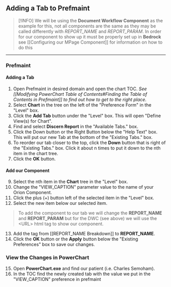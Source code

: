 ## Adding a Tab to Prefmaint
> [!INFO]
We will be using the __Document Workflow Component__ as the example for this, not all components are the same as they may be called differently with *REPORT_NAME* and *REPORT_PARAM*.
>In order for our component to show up it must be properly set up in __Bedrock__ see [[Configuring our MPage Component]] for information on how to do this

---

### Prefmaint

#### Adding a Tab
1. Open Prefmaint in desired domain and open the chart TOC. *See [[Modifying PowerChart Table of Contents#Finding the Table of Contents in Prefmaint]] to find out how to get to the right place.*
2. Select __Chart__ in the tree on the left of the "Preference Form" in the "Level" box.
3. Click the __Add Tab__ button under the "Level" box. This will open "Define View(s) for Chart".
4. Find and select __Discern Report__ in the "Available Tabs." box.
5. Click the Down button or the Right Button below the "Help Text" box. This will put our new Tab at the bottom of the "Existing Tabs." box. 
6. To reorder our tab closer to the top, click the __Down__ button that is right of the "Existing Tabs." box. Click it about n times to put it down to the nth item in the chart tree.
7. Click the __OK__ button.

#### Add our Component
9. Select the nth item in the __Chart__ tree in the "Level" box.
10. Change the "VIEW_CAPTION" parameter value to the name of your Orion Component.
11. Click the plus (+) button left of the selected item in the "Level" box.
12. Select the new item below our selected item.
> To add the component to our tab we will change the **REPORT_NAME** and **REPORT_PARAM** but for the DWC (see above) we will use the \<URL\> html tag to show our component.
13. Add the tag from [[REPORT_NAME Breakdown]] to **REPORT_NAME**.
14. Click the __OK__ button or the __Apply__ button below the "Existing Preferences" box to save our changes.

### View the Changes in PowerChart
15. Open **PowerChart.exe** and find our patient (i.e. Charles Semoham).
16. In the TOC find the newly created tab with the value we put in the "VIEW_CAPTION" preference in prefmaint